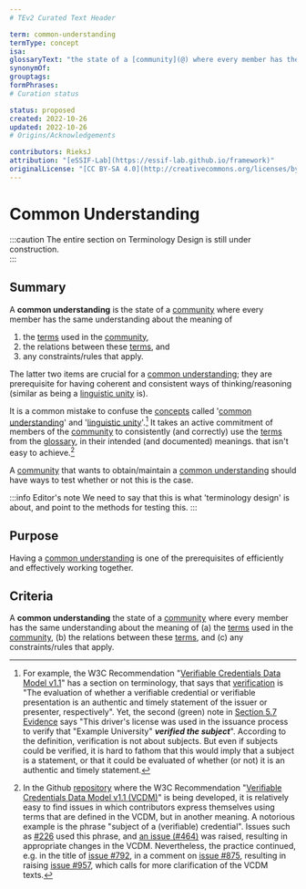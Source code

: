 ```yaml
---
# TEv2 Curated Text Header

term: common-understanding
termType: concept
isa:
glossaryText: "the state of a [community](@) where every member has the same understanding about the meaning of (a) the [terms](@) used in the [community](@), (b) the relations between these [terms](@), and (c) any constraints/rules that apply."
synonymOf:
grouptags:
formPhrases:
# Curation status

status: proposed
created: 2022-10-26
updated: 2022-10-26
# Origins/Acknowledgements

contributors: RieksJ
attribution: "[eSSIF-Lab](https://essif-lab.github.io/framework)"
originalLicense: "[CC BY-SA 4.0](http://creativecommons.org/licenses/by-sa/4.0/?ref=chooser-v1)"
---
```


# Common Understanding

:::caution
The entire section on Terminology Design is still under construction.<br/>
:::

## Summary

A **common understanding** is the state of a [community](@) where every member has the same understanding about the meaning of
1. the [terms](@) used in the [community](@),
2. the relations between these [terms](@), and
3. any constraints/rules that apply.

The latter two items are crucial for a [common understanding](@); they are prerequisite for having coherent and consistent ways of thinking/reasoning (similar as being a [linguistic unity](@) is).

It is a common mistake to confuse the [concepts](@) called '[common understanding](@)' and '[linguistic unity](@)'.[^1] It takes an active commitment of members of the [community](@) to consistently (and correctly) use the [terms](@) from the [glossary](@), in their intended (and documented) meanings. that isn't easy to achieve.[^2]

[^1]: For example, the W3C Recommendation "[Verifiable Credentials Data Model v1.1](https://www.w3.org/TR/vc-data-model/)" has a section on terminology, that says that [verification](https://www.w3.org/TR/vc-data-model/#dfn-verify) is "The evaluation of whether a verifiable credential or verifiable presentation is an authentic and timely statement of the issuer or presenter, respectively". Yet, the second (green) note in [Section 5.7 Evidence](https://www.w3.org/TR/vc-data-model/#evidence) says "This driver's license was used in the issuance process to verify that "Example University" ***verified the subject***". According to the definition, verification is not about subjects. But even if subjects could be verified, it is hard to fathom that this would imply that a subject is a statement, or that it could be evaluated of whether (or not) it is an authentic and timely statement.

[^2]: In the Github [repository](https://github.com/w3c/vc-data-model) where the W3C Recommendation "[Verifiable Credentials Data Model v1.1 (VCDM)](https://www.w3.org/TR/vc-data-model/)" is being developed, it is relatively easy to find issues in which contributors express themselves using terms that are defined in the VCDM, but in another meaning. A notorious example is the phrase "subject of a (verifiable) credential". Issues such as [#226](https://github.com/w3c/vc-data-model/issues/226) used this phrase, and [an issue (#464)](https://github.com/w3c/vc-data-model/issues/464) was raised, resulting in appropriate changes in the VCDM. Nevertheless, the practice continued, e.g. in the title of [issue #792](https://github.com/w3c/vc-data-model/issues/792), in a comment on [issue #875](https://github.com/w3c/vc-data-model/issues/875#issuecomment-1125039624), resulting in raising [issue #957](https://github.com/w3c/vc-data-model/issues/957), which calls for more clarification of the VCDM texts.

A [community](@) that wants to obtain/maintain a [common understanding](@) should have ways to test whether or not this is the case.

:::info Editor's note
We need to say that this is what 'terminology design' is about, and point to the methods for testing this.
:::


## Purpose

Having a [common understanding](@) is one of the prerequisites of efficiently and effectively working together.

## Criteria

A **common understanding** the state of a [community](@) where every member has the same understanding about the meaning of (a) the [terms](@) used in the [community](@), (b) the relations between these [terms](@), and (c) any constraints/rules that apply.
